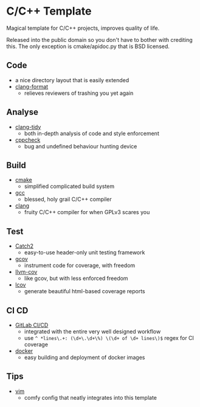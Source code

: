 # C/C++ Template

Magical template for C/C++ projects, improves quality of life.

Released into the public domain so you don't have to bother with crediting this.
The only exception is cmake/apidoc.py that is BSD licensed.

## Code

* a nice directory layout that is easily extended
* [clang-format](https://clang.llvm.org/docs/ClangFormat.html)
  * relieves reviewers of trashing you yet again

## Analyse

* [clang-tidy](https://clang.llvm.org/extra/clang-tidy/)
  * both in-depth analysis of code and style enforcement
* [cppcheck](http://cppcheck.sourceforge.net/)
  * bug and undefined behaviour hunting device

## Build

* [cmake](https://cmake.org/)
  * simplified complicated build system
* [gcc](https://gcc.gnu.org/)
  * blessed, holy grail C/C++ compiler
* [clang](https://clang.llvm.org/)
  * fruity C/C++ compiler for when GPLv3 scares you

## Test

* [Catch2](https://github.com/catchorg/Catch2)
  * easy-to-use header-only unit testing framework
* [gcov](https://gcc.gnu.org/onlinedocs/gcc/Gcov.html)
  * instrument code for coverage, with freedom
* [llvm-cov](https://llvm.org/docs/CommandGuide/llvm-cov.html)
  * like gcov, but with less enforced freedom
* [lcov](http://ltp.sourceforge.net/coverage/lcov.php)
  * generate beautiful html-based coverage reports

## CI CD

* [GitLab CI/CD](https://docs.gitlab.com/ce/ci/)
  * integrated with the entire very well designed workflow
  * use `^ *lines\.+: (\d+\.\d+\%) \(\d+ of \d+ lines\)$` regex for CI coverage
* [docker](https://git.mel.vin/cicd/docker)
  * easy building and deployment of docker images

## Tips

* [vim](https://git.mel.vin/conf/vim)
  * comfy config that neatly integrates into this template
